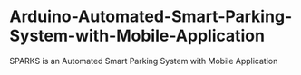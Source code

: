 # Arduino-Automated-Smart-Parking-System-with-Mobile-Application

SPARKS is an Automated Smart Parking System with Mobile Application
